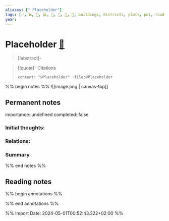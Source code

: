 ```yaml
---
aliases: [" Placeholder"]
tags: [✅, ❌, 💎, 💻, 📖, 🔸, 🔹, 🔻, buildings, districts, plots, poi, roads, step/analysis, step/export, step/generation, step/visualisation, terrain, vegetation]
year: 
---
```

# Placeholder [📖](zotero://select/library/items/XQ4B5EIR)

> [!abstract]-
> 

> [!quote]- Citations
> 
> ```query
> content: "@Placeholder" -file:@Placeholder
> ```

%% begin notes %%
![[image.png | canvas-top]]
## Permanent notes
importance::undefined
completed::false
### Initial thoughts:


### Relations:


### Summary


%% end notes %%
## Reading notes
%% begin annotations %%

%% end annotations %%



%% Import Date: 2024-05-01T00:52:43.322+02:00 %%
